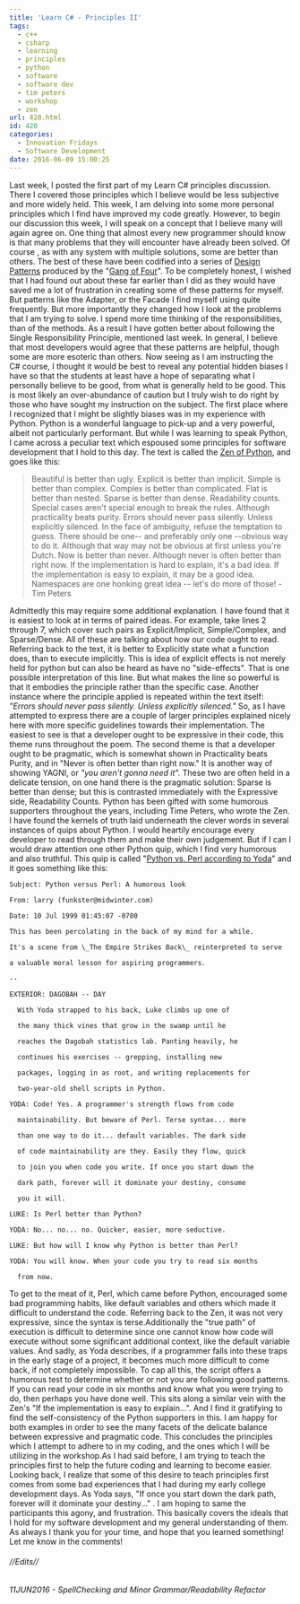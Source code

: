 ```yaml
---
title: 'Learn C# - Principles II'
tags:
  - c++
  - csharp
  - learning
  - principles
  - python
  - software
  - software dev
  - tim peters
  - workshop
  - zen
url: 420.html
id: 420
categories:
  - Innovation Fridays
  - Software Development
date: 2016-06-09 15:00:25
---
```


Last week, I posted the first part of my Learn C# principles discussion. There I covered those principles which I believe would be less subjective and more widely held. This week, I am delving into some more personal principles which I find have improved my code greatly. However, to begin our discussion this week, I will speak on a concept that I believe many will again agree on. One thing that almost every new programmer should know is that many problems that they will encounter have already been solved. Of course , as with any system with multiple solutions, some are better than others. The best of these have been codified into a series of [Design Patterns](http://http//c2.com/cgi/wiki?DesignPatternsBook) produced by the "[Gang of Four](http://http//c2.com/cgi/wiki?GangOfFour)". To be completely honest, I wished that I had found out about these far earlier than I did as they would have saved me a lot of frustration in creating some of these patterns for myself. But patterns like the Adapter, or the Facade I find myself using quite frequently. But more importantly they changed how I look at the problems that I am trying to solve. I spend more time thinking of the responsibilities, than of the methods. As a result I have gotten better about following the Single Responsibility Principle, mentioned last week. In general, I believe that most developers would agree that these patterns are helpful, though some are more esoteric than others. Now seeing as I am instructing the C# course, I thought it would be best to reveal any potential hidden biases I have so that the students at least have a hope of separating what I personally believe to be good, from what is generally held to be good. This is most likely an over-abundance of caution but I truly wish to do right by those who have sought my instruction on the subject. The first place where I recognized that I might be slightly biases was in my experience with Python. Python is a wonderful language to pick-up and a very powerful, albeit not particularly performant. But while I was learning to speak Python, I came across a peculiar text which espoused some principles for software development that I hold to this day. The text is called the [Zen of Python](https://www.python.org/doc/humor/#the-zen-of-python), and goes like this:

>Beautiful is better than ugly.
>Explicit is better than implicit.
>Simple is better than complex.
>Complex is better than complicated.
>Flat is better than nested.
>Sparse is better than dense.
>Readability counts.
>Special cases aren't special enough to break the rules.
>Although practicality beats purity.
>Errors should never pass silently.
>Unless explicitly silenced.
>In the face of ambiguity, refuse the temptation to guess.
>There should be one-- and preferably only one --obvious way to do it.
>Although that way may not be obvious at first unless you're Dutch.
>Now is better than never.
>Although never is often better than right now.
>If the implementation is hard to explain, it's a bad idea.
>If the implementation is easy to explain, it may be a good idea.
>Namespaces are one honking great idea -- let's do more of those!
>-Tim Peters

Admittedly this may require some additional explanation. I have found that it is easiest to look at in terms of paired ideas. For example, take lines 2 through 7, which cover such pairs as Explicit/Implicit, Simple/Complex, and Sparse/Dense. All of these are talking about how our code ought to read. Referring back to the text, it is better to Explicitly state what a function does, than to execute implicitly. This is idea of explicit effects is not merely held for python but can also be heard as have no "side-effects". That is one possible interpretation of this line. But what makes the line so powerful is that it embodies the principle rather than the specific case. Another instance where the principle applied is repeated within the text itself: _"Errors should never pass silently. Unless explicitly silenced."_ So, as I have attempted to express there are a couple of larger principles explained nicely here with more specific guidelines towards their implementation. The easiest to see is that a developer ought to be expressive in their code, this theme runs throughout the poem. The second theme is that a developer ought to be pragmatic, which is somewhat shown in Practicality beats Purity, and in "Never is often better than right now." It is another way of showing YAGNI, or _"you aren't gonna need it"._ These two are often held in a delicate tension, on one hand there is the pragmatic solution: Sparse is better than dense; but this is contrasted immediately with the Expressive side, Readability Counts. Python has been gifted with some humorous supporters throughout the years, including Time Peters, who wrote the Zen. I have found the kernels of truth laid underneath the clever words in several instances of quips about Python. I would heartily encourage every developer to read through them and make their own judgement. But if I can I would draw attention one other Python quip, which I find very humorous and also truthful. This quip is called "[Python vs. Perl according to Yoda](https://www.python.org/doc/humor/#python-vs-perl-according-to-yoda)" and it goes something like this:
```
Subject: Python versus Perl: A humorous look

From: larry (funkster@midwinter.com)

Date: 10 Jul 1999 01:45:07 -0700

This has been percolating in the back of my mind for a while.

It's a scene from \_The Empire Strikes Back\_ reinterpreted to serve

a valuable moral lesson for aspiring programmers.

--

EXTERIOR: DAGOBAH -- DAY

  With Yoda strapped to his back, Luke climbs up one of

  the many thick vines that grow in the swamp until he

  reaches the Dagobah statistics lab. Panting heavily, he

  continues his exercises -- grepping, installing new

  packages, logging in as root, and writing replacements for

  two-year-old shell scripts in Python.

YODA: Code! Yes. A programmer's strength flows from code

  maintainability. But beware of Perl. Terse syntax... more

  than one way to do it... default variables. The dark side

  of code maintainability are they. Easily they flow, quick

  to join you when code you write. If once you start down the

  dark path, forever will it dominate your destiny, consume

  you it will.

LUKE: Is Perl better than Python?

YODA: No... no... no. Quicker, easier, more seductive.

LUKE: But how will I know why Python is better than Perl?

YODA: You will know. When your code you try to read six months

  from now.
```

To get to the meat of it, Perl, which came before Python, encouraged some bad programming habits, like default variables and others which made it difficult to understand the code. Referring back to the Zen, it was not very expressive, since the syntax is terse.Additionally the "true path" of execution is difficult to determine since one cannot know how code will execute without some significant additional context, like the default variable values. And sadly, as Yoda describes, if a programmer falls into these traps in the early stage of a project, it becomes much more difficult to come back, if not completely impossible. To cap all this, the script offers a humorous test to determine whether or not you are following good patterns. If you can read your code in six months and know what you were trying to do, then perhaps you have done well. This sits along a similar vein with the Zen's "If the implementation is easy to explain...". And I find it gratifying to find the self-consistency of the Python supporters in this. I am happy for both examples in order to see the many facets of the delicate balance between expressive and pragmatic code. This concludes the principles which I attempt to adhere to in my coding, and the ones which I will be utilizing in the workshop.As I had said before, I am trying to teach the principles first to help the future coding and learning to become easier. Looking back, I realize that some of this desire to teach principles first comes from some bad experiences that I had during my early college development days. As Yoda says, "If once you start down the dark path, forever will it dominate your destiny..." . I am hoping to same the participants this agony, and frustration. This basically covers the ideals that I hold for my software development and my general understanding of them. As always I thank you for your time, and hope that you learned something! Let me know in the comments! 
###### //Edits//

###### 11JUN2016 - SpellChecking and Minor Grammar/Readability Refactor